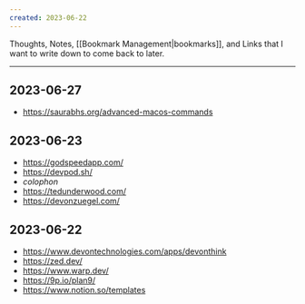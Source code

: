 ```yaml
---
created: 2023-06-22
---
```


Thoughts, Notes, [[Bookmark Management|bookmarks]], and Links that I want to write down to come back to later.

---
## 2023-06-27

- https://saurabhs.org/advanced-macos-commands

## 2023-06-23

- https://godspeedapp.com/
- https://devpod.sh/
- _colophon_
- https://tedunderwood.com/
- https://devonzuegel.com/

## 2023-06-22

- https://www.devontechnologies.com/apps/devonthink
- https://zed.dev/
- https://www.warp.dev/
- https://9p.io/plan9/
- https://www.notion.so/templates


